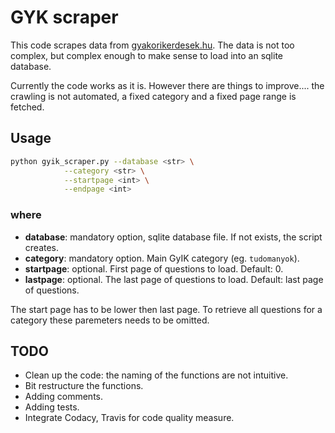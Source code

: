 # GYK scraper

This code scrapes data from [gyakorikerdesek.hu](https://www.gyakorikerdesek.hu). The data is not too complex, but complex enough to make sense to load into an sqlite database. 

Currently the code works as it is. However there are things to improve.... the crawling is not automated, a fixed category and a fixed page range is fetched. 

## Usage

```bash
python gyik_scraper.py --database <str> \
            --category <str> \
            --startpage <int> \
            --endpage <int>
```

### where

* **database**: mandatory option, sqlite database file. If not exists, the script creates.
* **category**: mandatory option. Main GyIK category (eg. `tudomanyok`).
* **startpage**: optional. First page of questions to load. Default: 0.
* **lastpage**: optional. The last page of questions to load. Default: last page of questions.

The start page has to be lower then last page. To retrieve all questions for a category these paremeters needs to be omitted.

## TODO

* Clean up the code: the naming of the functions are not intuitive.
* Bit restructure the functions.
* Adding comments.
* Adding tests.
* Integrate Codacy, Travis for code quality measure.

